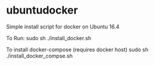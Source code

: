 # ubuntudocker
Simple install script for docker on Ubuntu 16.4

To Run: 
sudo sh ./install_docker.sh

To install docker-compose (requires docker host) 
sudo sh ./install_docker_compse.sh
